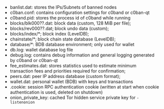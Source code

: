 
* banlist.dat: stores the IPs/Subnets of banned nodes
* c0ban.conf: contains configuration settings for c0band or c0ban-qt
* c0band.pid: stores the process id of c0band while running
* blocks/blk000??.dat: block data (custom, 128 MiB per file);
* blocks/rev000??.dat; block undo data (custom);
* blocks/index/*; block index (LevelDB);
* chainstate/*; block chain state database (LevelDB);
* database/*: BDB database environment; only used for wallet
* db.log: wallet database log file
* debug.log: contains debug information and general logging generated by c0band or c0ban-qt
* fee_estimates.dat: stores statistics used to estimate minimum transaction fees and priorities required for confirmation;
* peers.dat: peer IP address database (custom format);
* wallet.dat: personal wallet (BDB) with keys and transactions
* .cookie: session RPC authentication cookie (written at start when cookie authentication is used, deleted on shutdown)
* onion_private_key: cached Tor hidden service private key for `-listenonion`


